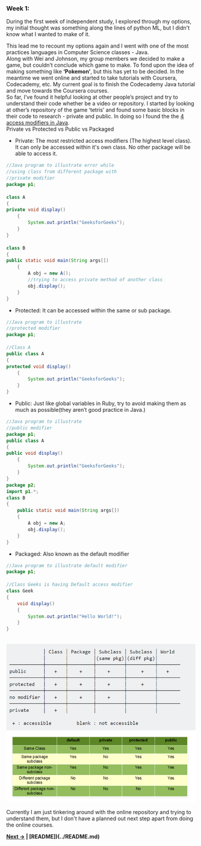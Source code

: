 ### Week 1:

During the first week of independent study, I explored through my options, my initial thought was something along the lines of python ML, but I didn't know what I wanted to make of it.
<br>

This lead me to recount my options again and I went with one of the most practices languages in Computer Science classes - Java.
<br>
Along with Wei and Johnson, my group members we decided to make a game, but couldn’t conclude which game to make. To fond upon the idea of making something like <b>‘Pokemon’</b>, but this has yet to be decided. In the meantime we went online and started to take tutorials with Coursera, Codecademy, etc. My current goal is to finish the Codecademy Java tutorial and move towards the Coursera courses.
<br>
So far, I’ve found it helpful looking at other people’s project and try to understand their code whether be a video or repository.  I started by looking at other’s repository of the game ‘tetris’ and found some basic blocks in their code to research - private and public. In doing so I found the the [4 access modifiers in Java](https://www.geeksforgeeks.org/access-modifiers-java/). 
<br>
Private vs Protected vs Public vs Packaged
* Private: The most restricted access modifiers (The highest level class). It can only be accessed within it's own class. No other package will be able to access it.

```java
//Java program to illustrate error while 
//using class from different package with 
//private modifier 
package p1; 

class A 
{ 
private void display() 
	{ 
		System.out.println("GeeksforGeeks"); 
	} 
} 

class B 
{ 
public static void main(String args[]) 
	{ 
		A obj = new A(); 
		//trying to access private method of another class 
		obj.display(); 
	} 
} 

```
* Protected: It can be accessed within the same or sub package.

```java
//Java program to illustrate 
//protected modifier 
package p1; 

//Class A 
public class A 
{ 
protected void display() 
	{ 
		System.out.println("GeeksforGeeks"); 
	} 
} 

```
* Public: Just like global variables in Ruby, try to avoid making them as much as possible(they aren’t good practice in Java.)
```java
//Java program to illustrate 
//public modifier 
package p1; 
public class A 
{ 
public void display() 
	{ 
		System.out.println("GeeksforGeeks"); 
	} 
} 
package p2; 
import p1.*; 
class B 
{ 
	public static void main(String args[]) 
	{ 
		A obj = new A; 
		obj.display(); 
	} 
} 

```
* Packaged: Also known as the default modifier 
```java
//Java program to illustrate default modifier 
package p1; 

//Class Geeks is having Default access modifier 
class Geek 
{ 
	void display() 
	{ 
		System.out.println("Hello World!"); 
	} 
} 


```

<br><img src="https://github.com/Jeffreyg2240/Independent-Study-Java/blob/master/images/4ps.PNG?raw=true">
<br><img src="https://github.com/Jeffreyg2240/Independent-Study-Java/blob/master/images/4psv2.PNG?raw=true"><br>

Currently I am just tinkering around with the online repository and trying to understand them, but I don't have a planned out next step apart from doing the online courses.

<b>[Next &rarr;](Entry_2.md) | [README])(../README.md)</b>